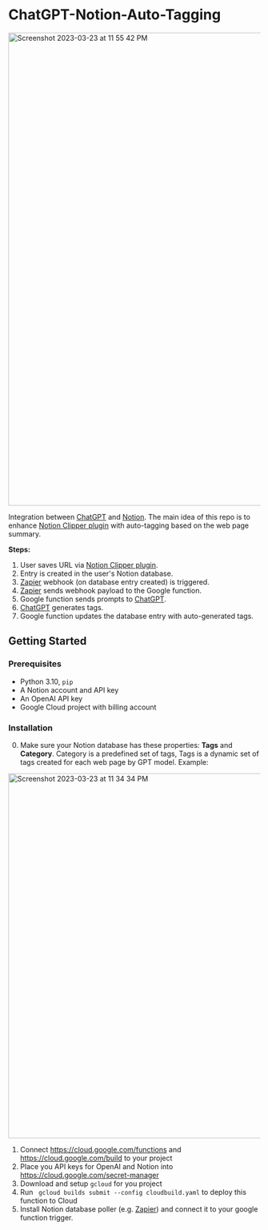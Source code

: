 # ChatGPT-Notion-Auto-Tagging

<img width="945" alt="Screenshot 2023-03-23 at 11 55 42 PM" src="https://user-images.githubusercontent.com/10060411/227447609-0b3d512d-2d23-4b17-b13c-727a33ca0faa.png">

Integration between [ChatGPT](https://chat.openai.com/) and [Notion](https://www.notion.so/). 
The main idea of this repo is to enhance [Notion Clipper plugin](https://www.notion.so/web-clipper)
with auto-tagging based on the web page summary.

**Steps:**

1. User saves URL via [Notion Clipper plugin](https://www.notion.so/web-clipper).
1. Entry is created in the user's Notion database.
1. [Zapier](https://www.notion.so/integrations/zapier-ffdbc66b-ab6b-4366-9ce3-c22dc258b201) webhook (on database entry created) is triggered.
1. [Zapier](https://www.notion.so/integrations/zapier-ffdbc66b-ab6b-4366-9ce3-c22dc258b201) sends webhook payload to the Google function.
1. Google function sends prompts to [ChatGPT](https://chat.openai.com/).
1. [ChatGPT](https://chat.openai.com/) generates tags.
1. Google function updates the database entry with auto-generated tags.

## Getting Started

### Prerequisites

- Python 3.10, `pip`
- A Notion account and API key
- An OpenAI API key
- Google Cloud project with billing account

### Installation

0. Make sure your Notion database has these properties: **Tags** and **Category**. Category is a predefined set of tags, Tags is a dynamic set of tags created for each web page by GPT model. Example:
<img width="729" alt="Screenshot 2023-03-23 at 11 34 34 PM" src="https://user-images.githubusercontent.com/10060411/227443765-bff852b3-cff3-4f9d-afa7-64d53350a9f1.png">

1. Connect https://cloud.google.com/functions and https://cloud.google.com/build to your project
1. Place you API keys for OpenAI and Notion into https://cloud.google.com/secret-manager
1. Download and setup `gcloud` for you project
1. Run ` gcloud builds submit --config cloudbuild.yaml` to deploy this function to Cloud
1. Install Notion database poller (e.g. [Zapier](https://www.notion.so/integrations/zapier-ffdbc66b-ab6b-4366-9ce3-c22dc258b201)) and connect it to your google function trigger.

